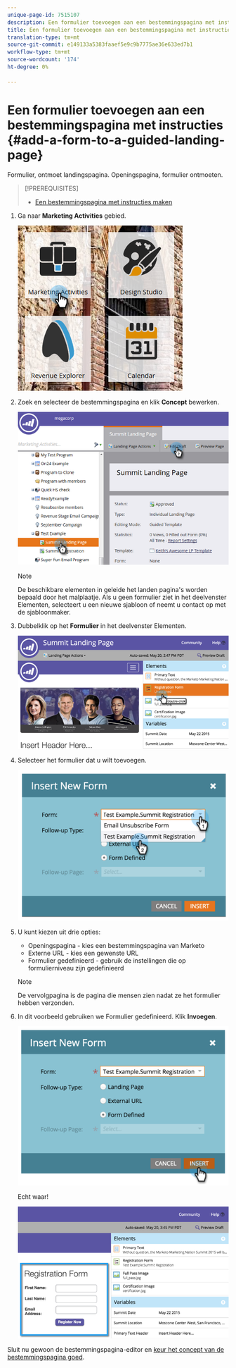 ```yaml
---
unique-page-id: 7515107
description: Een formulier toevoegen aan een bestemmingspagina met instructies - Marketo Docs - Productdocumentatie
title: Een formulier toevoegen aan een bestemmingspagina met instructies
translation-type: tm+mt
source-git-commit: e149133a5383faaef5e9c9b7775ae36e633ed7b1
workflow-type: tm+mt
source-wordcount: '174'
ht-degree: 0%

---
```



# Een formulier toevoegen aan een bestemmingspagina met instructies {#add-a-form-to-a-guided-landing-page}

Formulier, ontmoet landingspagina. Openingspagina, formulier ontmoeten.

>[!PREREQUISITES]
>
>* [Een bestemmingspagina met instructies maken](create-a-guided-landing-page.md)

>



1. Ga naar **Marketing Activities** gebied.

   ![](assets/one.png)

1. Zoek en selecteer de bestemmingspagina en klik **Concept** bewerken.

   ![](assets/two.png)

   >[!NOTE]
   >
   >De beschikbare elementen in geleide het landen pagina&#39;s worden bepaald door het malplaatje. Als u geen formulier ziet in het deelvenster Elementen, selecteert u een nieuwe sjabloon of neemt u contact op met de sjabloonmaker.

1. Dubbelklik op het **Formulier** in het deelvenster Elementen.

   ![](assets/image2015-5-20-15-3a37-3a55.png)

1. Selecteer het formulier dat u wilt toevoegen.

   ![](assets/image2015-5-20-15-3a44-3a35.png)

1. U kunt kiezen uit drie opties:

   * Openingspagina - kies een bestemmingspagina van Marketo
   * Externe URL - kies een gewenste URL
   * Formulier gedefinieerd - gebruik de instellingen die op formulierniveau zijn gedefinieerd

   >[!NOTE]
   >
   >De vervolgpagina is de pagina die mensen zien nadat ze het formulier hebben verzonden.

1. In dit voorbeeld gebruiken we Formulier gedefinieerd. Klik **Invoegen**.

   ![](assets/image2015-5-20-15-3a46-3a55.png)

   Echt waar!

   ![](assets/image2015-5-20-15-3a45-3a45.png)

Sluit nu gewoon de bestemmingspagina-editor en [keur het concept van de bestemmingspagina goed](../../../../product-docs/demand-generation/landing-pages/understanding-landing-pages/approve-unapprove-or-delete-a-landing-page.md).
